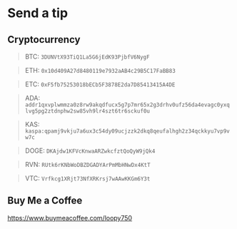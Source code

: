 # Send a tip

## Cryptocurrency

> BTC: `3DUNVtX93TiQ1La5G6jEdK93PjbfV6NygF`

> ETH: `0x10d409A27d8480119e7932aAB4c29B5C17FaBB83`

> ETC: `0xF5fb75253018bECb5F3878E2da7D85413415A4DE`

> ADA: `addr1qxvplwmmza0z8rw9akqdfucx5g7p7mr65x2g3drhv0ufz56da4evagc0yxqlvg5pg2ztdnphw2sw85vh9lr4szt6tr6sckuf0u`

> KAS: `kaspa:qpamj9vkju7a6ux3c54dy09ucjzzk2dkq8qeufalhgh2z34qckkyu7vp9vw7c`

> DOGE: `DKAjdw1KFVcKnwaARZwkcfztQoQyW9jQk4`

> RVN: `RUtk6rKNbWoDBZDGADYArPmMbHNwDx4KtT`

> VTC: `Vrfkcg1XRjt73NfXRKrsj7wAAwKKGm6Y3t`


## Buy Me a Coffee

https://www.buymeacoffee.com/loopy750
